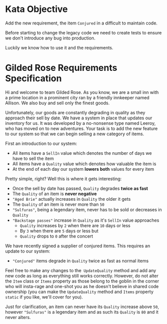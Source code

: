 # Kata Objective

Add the new requirement, the item `Conjured` in a difficult to maintain code.

Before starting to change the legacy code we need to create tests to ensure we don't introduce any bug into production.

Luckily we know how to use it and the requirements.

# Gilded Rose Requirements Specification

Hi and welcome to team Gilded Rose. As you know, we are a small inn with a prime location in a prominent city ran by a
friendly innkeeper named Allison. We also buy and sell only the finest goods.

Unfortunately, our goods are constantly degrading in quality as they approach their sell by date. We have a system in 
place that updates our inventory for us. It was developed by a no-nonsense type named Leeroy, who has moved on to new 
adventures. Your task is to add the new feature to our system so that we can begin selling a new category of items. 

First an introduction to our system:

- All items have a `SellIn` value which denotes the number of days we have to sell the item
- All items have a `Quality` value which denotes how valuable the item is
- At the end of each day our system **lowers both** values for every item

Pretty simple, right? Well this is where it gets interesting:

- Once the sell by date has passed, `Quality` degrades **twice as fast**
- The `Quality` of an item is **never negative**
- `"Aged Brie"` actually increases in `Quality` the older it gets
- The `Quality` of an item is never more than `50`
- `"Sulfuras"`, being a legendary item, never has to be sold or decreases in `Quality`
- `"Backstage passes"` increase in `Quality` as it's `SellIn` value approaches
    - `Quality` increases by `2` when there are `10` days or less
    - By `3` when there are `5` days or less but
    - `Quality` drops to `0` after the concert

We have recently signed a supplier of conjured items. This requires an update to our system:

- `"Conjured"` items degrade in `Quality` twice as fast as normal items

Feel free to make any changes to the` UpdateQuality` method and add any new code as long as everything still works
correctly. However, do not alter the `Item` class or `Items` property as those belong to the goblin in the corner
who will insta-rage and one-shot you as he doesn't believe in shared code ownership 
(you can make the `UpdateQuality` method and `Items` property `static` if you like, we'll cover for you).

Just for clarification, an item can never have its `Quality` increase above `50`, however `"Sulfuras"` is a legendary
 item and as such its `Quality` is `80` and it never alters.